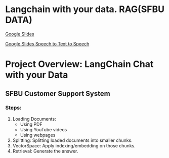 # Langchain with your data. RAG(SFBU DATA)
[Google Slides](https://docs.google.com/presentation/d/18Pu0I9ItmlWihxiEr__7EP0pZgymY7z6d7_HUupmCSw/edit?usp=sharing)

[Google Slides Speech to Text to Speech](https://docs.google.com/presentation/d/1qsKrQC-PFXQiKhKs6HdJdUNd06T8jCiC-t4iw04Hv4E/edit?usp=sharing)

# Project Overview: LangChain Chat with your Data

## SFBU Customer Support System

### Steps:
1. Loading Documents:
   - Using PDF
   - Using YouTube videos
   - Using webpages
2. Splitting: Splitting loaded documents into smaller chunks.
3. VectorSpace: Apply indexing/embedding on those chunks.
4. Retrieval: Generate the answer.

